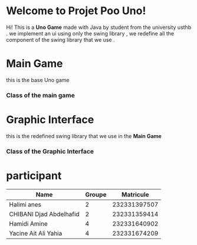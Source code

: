 # Welcome to Projet Poo Uno!

Hi! This is a **Uno Game** made with Java by student from the university usthb  . we implement an ui using only the swing library , we redefine all the component of the swing library that we use .


# Main Game

this is the base Uno game 

### Class of the main game



# Graphic Interface

this is the redefined swing library that we use in the **Main Game**

### Class of the Graphic Interface

# participant

|     Name           |Groupe                          |Matricule                         |
|----------------|-------------------------------|-----------------------------|
|Halimi anes|2|232331397507            |
|CHIBANI Djad Abdelhafid |2 |232331359414           |
|Hamidi Amine|4|232331640902|
|Yacine Ait Ali Yahia|4|232331674209|
